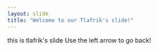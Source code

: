```yaml
---
layout: slide
title: "Welcome to our Tlafrik's slide!"
---
```

this is tlafrik's slide
Use the left arrow to go back!